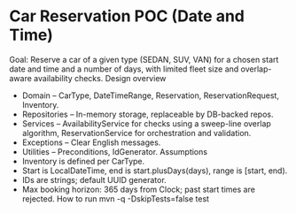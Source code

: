 # Car Reservation POC (Date and Time)
Goal: Reserve a car of a given type (SEDAN, SUV, VAN) for a chosen start date and time and a number of days, with limited fleet size and overlap-aware availability checks.
Design overview
- Domain – CarType, DateTimeRange, Reservation, ReservationRequest, Inventory.
- Repositories – In-memory storage, replaceable by DB-backed repos.
- Services – AvailabilityService for checks using a sweep-line overlap algorithm, ReservationService for orchestration and validation.
- Exceptions – Clear English messages.
- Utilities – Preconditions, IdGenerator.
Assumptions
- Inventory is defined per CarType.
- Start is LocalDateTime, end is start.plusDays(days), range is [start, end).
- IDs are strings; default UUID generator.
- Max booking horizon: 365 days from Clock; past start times are rejected.
How to run
mvn -q -DskipTests=false test
